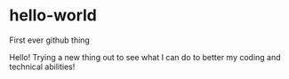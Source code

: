 # hello-world
First ever github thing

Hello! Trying a new thing out to see what I can do to better my coding and technical abilities!

